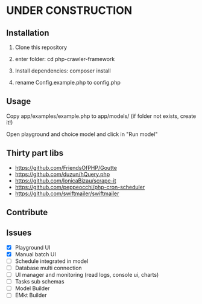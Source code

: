 # UNDER CONSTRUCTION

## Installation

1. Clone this repository

2. enter folder: cd php-crawler-framework

3. Install dependencies: composer install

3. rename Config.example.php to config.php

## Usage

Copy app/examples/example.php to app/models/ (if folder not exists, create it!)

Open playground and choice model and click in "Run model"

## Thirty part libs

- https://github.com/FriendsOfPHP/Goutte
- https://github.com/duzun/hQuery.php
- https://github.com/IonicaBizau/scrape-it
- https://github.com/peppeocchi/php-cron-scheduler
- https://github.com/swiftmailer/swiftmailer

## Contribute


## Issues
- [x] Playground UI
- [x]  Manual batch UI
- [ ]  Schedule integrated in model
- [ ]  Database multi connection
- [ ]  UI manager and monitoring (read logs, console ui, charts)
- [ ]  Tasks sub schemas 
- [ ]  Model Builder
- [ ]  EMkt Builder
